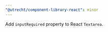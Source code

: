 ```yaml
---
"@utrecht/component-library-react": minor
---
```


Add `inputRequired` property to React `Textarea`.
